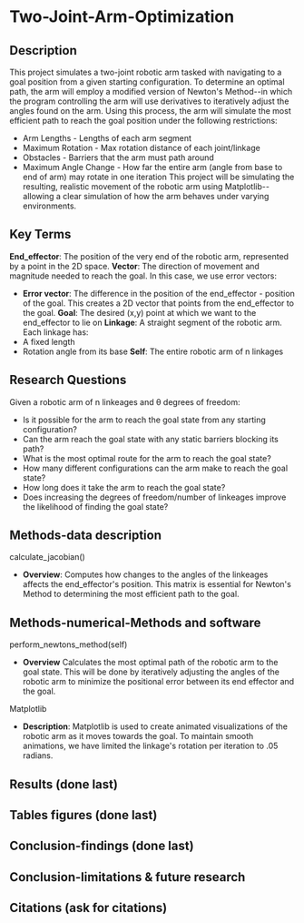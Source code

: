 # Two-Joint-Arm-Optimization

## Description
This project simulates a two-joint robotic arm tasked with navigating to a goal position from a given starting configuration.
To determine an optimal path, the arm will employ a modified version of Newton's Method--in which the program controlling the arm will use derivatives to iteratively adjust the angles found on the arm. Using this process, the arm will simulate the most efficient path to reach the goal position under the following restrictions:
* Arm Lengths - Lengths of each arm segment
* Maximum Rotation - Max rotation distance of each joint/linkage
* Obstacles - Barriers that the arm must path around
* Maximum Angle Change - How far the entire arm (angle from base to end of arm) may rotate in one iteration
This project will be simulating the resulting, realistic movement of the robotic arm using Matplotlib--allowing a clear simulation of how the arm behaves under varying environments.

## Key Terms
**End_effector**: The position of the very end of the robotic arm, represented by a point in the 2D space.
**Vector**: The direction of movement and magnitude needed to reach the goal. In this case, we use error vectors:
* **Error vector**: The difference in the position of the end_effector - position of the goal. This creates a 2D vector that points from the end_effector to the goal.
**Goal**: The desired (x,y) point at which we want to the end_effector to lie on
**Linkage**: A straight segment of the robotic arm. Each linkage has:
* A fixed length
* Rotation angle from its base
**Self**: The entire robotic arm of n linkages

## Research Questions
Given a robotic arm of n linkeages and &theta; degrees of freedom:
* Is it possible for the arm to reach the goal state from any starting configuration?
* Can the arm reach the goal state with any static barriers blocking its path?
* What is the most optimal route for the arm to reach the goal state?
* How many different configurations can the arm make to reach the goal state?
* How long does it take the arm to reach the goal state?
* Does increasing the degrees of freedom/number of linkeages improve the likelihood of finding the goal state?

## Methods-data description
calculate_jacobian()
 * **Overview**: Computes how changes to the angles of the linkeages affects the end_effector's position. This matrix is essential for Newton's Method to determining the most efficient path to the goal.

## Methods-numerical-Methods and software
perform_newtons_method(self)
* **Overview** Calculates the most optimal path of the robotic arm to the goal state. This will be done by iteratively adjusting the angles of the robotic arm to minimize the positional error between its end effector and the goal.

Matplotlib
* **Description**: Matplotlib is used to create animated visualizations of the robotic arm as it moves towards the goal. To maintain smooth animations, we have limited the linkage's rotation per iteration to .05 radians.

## Results (done last)

## Tables figures (done last)

## Conclusion-findings (done last)

## Conclusion-limitations & future research

## Citations (ask for citations)
